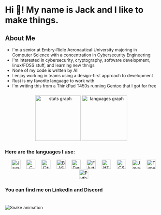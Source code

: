 <!DOCTYPE html>
<html lang="en">
  <head>
    <meta charset="utf-8>
    <link rel="stylesheet" href="./styles.css">
  </head>
<h1 align="left">Hi 👋! My name is Jack and I like to make things.</h1>

<h2 align="left">About Me</h2>
<ul>
  <li>I'm a senior at Embry-Ridle Aeronautical University majoring in Computer Science with a concentration in Cybersecurity Engineering</li>
  <li>I'm interested in cybersecurity, cryptography, software development, linux/FOSS stuff, and learning new thnigs</li>
  <li>None of my code is written by AI</li>
  <li>I enjoy working in teams using a design-first approach to development</li>
  <li>Rust is my favorite language to work with</li>
  <li>I'm writing this from a ThinkPad T450s running Gentoo that I got for free</li>
</ul>

###

<div align="center" class="stats">
  <img src="https://github-readme-stats-nine-bice-31.vercel.app/api?username=kcajeel&hide_title=false&hide_rank=false&show_icons=true&include_all_commits=true&count_private=true&disable_animations=false&theme=github_dark&locale=en&hide_border=true" height="150" alt="stats graph"  />
  
  <img src="https://github-readme-stats-nine-bice-31.vercel.app/api/top-langs?username=kcajeel&locale=en&hide_title=false&layout=compact&card_width=320&langs_count=6&theme=github_dark&hide_border=true" height="150" alt="languages graph"  />
</div>

###

<h3 akign="left">Here are the languages I use: </h3>

<div align="center" class="languages>
  <img src="https://skillicons.dev/icons?i=rust" height="30" alt="Rust"  />
  <img width="12" />
  <img src="https://cdn.jsdelivr.net/gh/devicons/devicon/icons/java/java-original.svg" height="30" alt="Java"  />
  <img width="12" />
  <img src="https://cdn.jsdelivr.net/gh/devicons/devicon/icons/c/c-original.svg" height="30" alt="C"  />
  <img width="12" />
  <img src="https://cdn.jsdelivr.net/gh/devicons/devicon/icons/cplusplus/cplusplus-original.svg" height="30" alt="C++"  />
  <img width="12" />
  <img src="https://cdn.jsdelivr.net/gh/devicons/devicon/icons/bash/bash-original.svg" height="30" alt="BASh"  />
  <img width="12" />
  <img src="https://cdn.jsdelivr.net/gh/devicons/devicon/icons/dart/dart-original.svg" height="30" alt="Dart"  />
  <img width="12" />
  <img src="https://cdn.jsdelivr.net/gh/devicons/devicon/icons/flutter/flutter-original.svg" height="30" alt="Flutter"  />
  <img width="12" />
  <img src="https://cdn.jsdelivr.net/gh/devicons/devicon/icons/html5/html5-original.svg" height="30" alt="HTML"  />
  <img width="12" />
  <img src="https://cdn.jsdelivr.net/gh/devicons/devicon/icons/css3/css3-original.svg" height="30" alt="CSS"  />
  <img width="12" />
  <img src="https://cdn.jsdelivr.net/gh/devicons/devicon/icons/javascript/javascript-original.svg" height="30" alt="JavaScript"  />
  <img width="12" />
  <img src="https://cdn.jsdelivr.net/gh/devicons/devicon/icons/typescript/typescript-original.svg" height="30" alt="TypeScript"  />
  <img width="12" />
  <img src="https://cdn.jsdelivr.net/gh/devicons/devicon/icons/python/python-original.svg" height="30" alt="Python"  />
</div>

###
<h3 align="left">You can find me on <a href=https://linkedin.com/in/john-jack-lee>LinkedIn</a> and <a href="https://discordapp.com/users/557397965891829770">Discord</a></h3>
</html>

###

<br clear="both">

<img src="https://github.com/kcajeel/kcajeel/blob/output/snake.svg" alt="Snake animation" />

###
